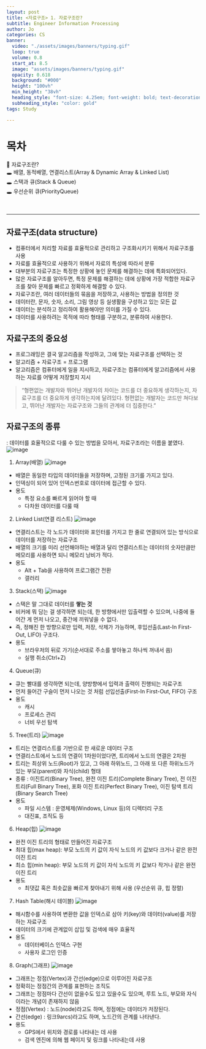 ```yaml
---
layout: post
title: <자료구조> 1. 자료구조란?
subtitle: Engineer Information Processing
author: Jo
categories: CS
banner:
  video: "./assets/images/banners/typing.gif"
  loop: true
  volume: 0.8
  start_at: 8.5
  image: "assets/images/banners/typing.gif"
  opacity: 0.618
  background: "#000"
  height: "100vh"
  min_height: "38vh"
  heading_style: "font-size: 4.25em; font-weight: bold; text-decoration: underline"
  subheading_style: "color: gold"
tags: Study

---
```


# 목차
📌 자료구조란? <br>
🕳 배열, 동적배열, 연결리스트(Array & Dynamic Array & Linked List) <br>
🕳 스택과 큐(Stack & Queue) <br>
🕳 우선순위 큐(PriorityQueue) <br>

<br>
<hr>



## 자료구조(data structure)
- 컴퓨터에서 처리할 자료를 효율적으로 관리하고 구조화시키기 위해서 자료구조를 사용
- 자료를 효율적으로 사용하기 위해서 자료의 특성에 따라서 분류
- 대부분의 자료구조는 특정한 상황에 놓인 문제를 해결하는 데에 특화되어있다.
- 많은 자료구조를 알아두면, 특정 문제를 해결하는 데에 상황에 가장 적합한 자료구조를 찾아 문제를 빠르고 정확하게 해결할 수 있다.
- 자료구조란, 여러 데이터들의 묶음을 저장하고, 사용하는 방법을 정의한 것
- 데이터란, 문자, 숫자, 소리, 그림 영상 등 실생활을 구성하고 있는 모든 값
- 데이터는 분석하고 정리하여 활용해야만 의미를 가질 수 있다.
- 데이터를 사용하려는 목적에 따라 형태를 구분하고, 분류하여 사용한다.

## 자료구조의 중요성
- 프로그래밍은 결국 알고리즘을 작성하고, 그에 맞는 자료구조를 선택하는 것
- 알고리즘 + 자료구조 = 프로그램
- 알고리즘은 컴퓨터에게 일을 지시하고, 자료구조는 컴퓨터에게 알고리즘에서 사용하는 자료를 어떻게 저장할지 지시
> “형편없는 개발자와 뛰어난 개발자의 차이는 코드를 더 중요하게 생각하는지, 자료구조를 더 중요하게 생각하는지에 달려있다. 형편없는 개발자는 코드만 쳐다보고, 뛰어난 개발자는 자료구조와 그들의 관계에 더 집중한다.” 


## 자료구조의 종류
: 데이터를 효율적으로 다룰 수 있는 방법을 모아서, 자료구조라는 이름을 붙였다.<br>
![image](https://github.com/CheeseYoung/Cheeseyoung.github.io/assets/132384527/ed738c42-f316-4db2-ae74-b1df5faa63be)

1. Array(배열)
![image](https://github.com/CheeseYoung/Cheeseyoung.github.io/assets/132384527/63fe528b-c87b-4888-9cc8-81f06a738a0b)
- 배열은 동일한 타입의 데이터들을 저장하며, 고정된 크기를 가지고 있다.
- 인덱싱이 되어 있어 인덱스번호로 데이터에 접근할 수 있다.
- 용도
  - 특정 요소를 빠르게 읽어야 할 때
  - 다차원 데이터를 다룰 때

2. Linked List(연결 리스트)
![image](https://github.com/CheeseYoung/Cheeseyoung.github.io/assets/132384527/a19df384-75ae-4e79-b664-295d88b21856)
- 연결리스트는 각 노드가 데이터와 포인터를 가지고 한 줄로 연결되어 있는 방식으로 데이터를 저장하는 자료구조
- 배열의 크기를 미리 선언해야하는 배열과 달리 연결리스트는 데이터의 숫자만큼만 메모리를 사용하면 되니 메모리 낭비가 적다.
- 용도
  - Alt + Tab을 사용하여 프로그램간 전환
  - 갤러리

3. Stack(스택)
![image](https://github.com/CheeseYoung/Cheeseyoung.github.io/assets/132384527/bc433e31-9690-4a8e-9f91-24d0a0c6a16b)
- 스택은 말 그대로 데이터를 <b>쌓는 것</b>
- 비커에 뭐 담는 걸 생각하면 되는데, 한 방향에서만 입출력할 수 있으며, 나중에 들어간 게 먼저 나오고, 중간에 끼워넣을 수 없다.
- 즉, 정해진 한 방향으로만 입력, 저장, 삭제가 가능하며, 후입선출(Last-In First-Out, LIFO) 구조다.  
- 용도
  - 브라우저의 뒤로 가기(순서대로 주소를 쌓아놓고 하나씩 꺼내서 씀)
  - 실행 취소(Ctrl+Z)
    
4. Queue(큐)
- 큐는 빨대를 생각하면 되는데, 양방향에서 입력과 출력이 진행되는 자료구조
- 먼저 들어간 구슬이 먼저 나오는 것 처럼 선입선출(First-In First-Out, FIFO) 구조
- 용도
  - 캐시
  - 프로세스 관리
  - 너비 우선 탐색

5. Tree(트리)
![image](https://github.com/CheeseYoung/Cheeseyoung.github.io/assets/132384527/d7289d18-b901-49f9-8c0e-f7cd739a5b30)
- 트리는 연결리스트를 기반으로 한 새로운 데이터 구조
- 연결리스트에서 노드의 연결이 1차원이었다면, 트리에서 노드의 연결은 2차원
- 트리는 최상위 노드(Root)가 있고, 그 아래 하위노드, 그 아래 또 다른 하위노드가 있는 부모(parent)와 자식(child) 형태
- 종류 : 이진트리(Binary Tree), 완전 이진 트리(Complete Binary Tree), 전 이진 트리(Full Binary Tree),
         포화 이진 트리(Perfect Binary Tree), 이진 탐색 트리(Binary Search Tree)   
- 용도
  - 파일 시스템 : 운영체제(Windows, Linux 등)의 디렉터리 구조
  - 대진표, 조직도 등

6. Heap(힙)
![image](https://github.com/CheeseYoung/Cheeseyoung.github.io/assets/132384527/7e3f0d8b-6124-4af5-b7af-36b055fe29ac)
- 완전 이진 트리의 형태로 만들어진 자료구조
- 최대 힙(max heap): 부모 노드의 키 값이 자식 노드의 키 값보다 크거나 같은 완전 이진 트리
- 최소 힙(min heap): 부모 노드의 키 값이 자식 노드의 키 값보다 작거나 같은 완전 이진 트리
- 용도
  - 최댓값 혹은 최솟값을 빠르게 찾아내기 위해 사용 (우선순위 큐, 힙 정렬)

7. Hash Table(해시 테이블)
![image](https://github.com/CheeseYoung/Cheeseyoung.github.io/assets/132384527/9f409ce7-e098-40eb-a5cd-6f44a4d2ccec)
- 해시함수를 사용하여 변환한 값을 인덱스로 삼아 키(key)와 데이터(value)를 저장하는 자료구조
- 데이터의 크기에 관계없이 삽입 및 검색에 매우 효율적
- 용도
  - 데이터베이스 인덱스 구현
  - 사용자 로그인 인증
  
8. Graph(그래프)
![image](https://github.com/CheeseYoung/Cheeseyoung.github.io/assets/132384527/fcea8a45-e82a-4359-b524-4a3ddeaa517f)
- 그래프는 정점(Vertex)과 간선(edge)으로 이루어진 자료구조
- 정확히는 정점간의 관계를 표현하는 조직도
- 그래프는 정점마다 간선이 없을수도 있고 있을수도 있으며, 루트 노드, 부모와 자식이라는 개념이 존재하지 않음
- 정점(Vertex) : 노드(node)라고도 하며, 정점에는 데이터가 저장된다.
- 간선(edge) : 링크9arcs)라고도 하며, 노드간의 관계를 나타낸다.
- 용도
  - GPS에서 위치와 경로를 나타내는 데 사용
  - 검색 엔진에 의해 웹 페이지 및 링크를 나타내는데 사용

























